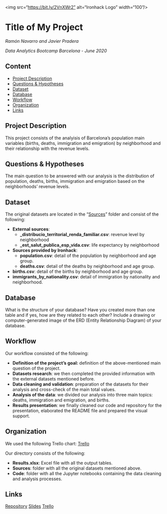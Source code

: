 <img src=“https://bit.ly/2VnXWr2” alt=“Ironhack Logo” width=“100”/>

# Title of My Project
*Ramón Navarro and Javier Pradera*

*Data Analytics Bootcamp Barcelona - June 2020*

## Content
- [Project Description](#project-description)
- [Questions & Hypotheses](#questions-hypotheses)
- [Dataset](#dataset)
- [Database](#database)
- [Workflow](#workflow)
- [Organization](#organization)
- [Links](#links)


## Project Description
This project consists of the analyisis of Barcelona’s population main variables (births, deaths, immigration and emigration) by neighborhood and their relationship with the revenue levels.

## Questions & Hypotheses
The main question to be answered with our analysis is the distribution of population, deaths, births, immigration and emigration based on the neighborhoods’ revenue levels.

## Dataset
The original datasets are located in the “[Sources](https://github.com/javier-pradera/Project-Week-2-Barcelona/tree/master/your-project/Sources)” folder and consist of the following:
- **External sources**: 
    - **_distribucio_territorial_renda_familiar.csv**: revenue level by neighborhood
    - **_est_salut_publica_esp_vida.csv**: life expectancy by neighborhood
- **Sources provided by Ironhack**:
    - **population.csv**: detail of the population by neighborhood and age group.
    - **deaths.csv**: detail of the deaths by neighborhood and age group.
- **births.csv**: detail of the births by neighborhood and age group.
- **immigrants_by_nationality.csv**: detail of immigration by nationality and neighborhood.

## Database
What is the structure of your database? Have you created more than one table and if yes, how are they related to each other? Include a drawing or computer-generated image of the ERD (Entity Relationship Diagram) of your database.

## Workflow
Our workflow consisted of the following:
- **Definition of the project’s goal:** definition of the above-mentioned main question of the project.
- **Datasets research**: we then completed the provided information with the external datasets mentioned before.
- **Data cleaning and validation**: preparation of the datasets for their analysis and cross-check of the main total values.
- **Analysis of the data**: we divided our analysis into three main topics: deaths, immigration and emigration, and births.
- **Results presentation**: we finally cleaned our code and repository for the presentation, elaborated the README file and prepared the visual support.

## Organization
We used the following Trello chart:
[Trello](https://trello.com/b/niWDna96/project-2-population)  

Our directory consists of the following:
- **Results.xlsx**: Excel file with all the output tables.
- **Sources**: folder with all the original datasets mentioned above.
- **Code**: folder with all the Jupyter notebooks containing the data cleaning and analysis processes.

## Links
[Repository](https://github.com/javier-pradera/Project-Week-2-Barcelona/tree/master/your-project)
[Slides](https://slides.com/)
[Trello](https://trello.com/b/niWDna96/project-2-population)  